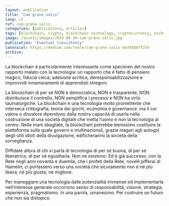 ```yaml
---
layout: publication
title: "Cum grano salis"
lang: it
ref: cum-grano-salis
categories: [publications, articles]
tags: [blockchain, crypto, blockchain technology, cryptocurrency, technology]
image: /assets/images/2019-08-30-cum-grano-salis.jpg
publication: "Eventual Consistency"
canonical: https://medium.com/reale/cum-grano-salis-9e7858bff254
archive:
---
```


La blockchain è particolarmente interessante come specimen del nostro rapporto malato con la tecnologia: un rapporto che è fatto di pensiero magico, fiducia cieca, adesione acritica, deresponsabilizzazione e improvvidi innamoramenti di apprendisti stregoni.

La blockchain di per sé NON è democratica, NON è trasparente, NON distribuisce il controllo, NON semplifica i processi e NON ha virtù taumaturgiche. La blockchain è una tecnologia molto promettente che interseca crittografia, teoria dei giochi, economia e governance: ma il cui valore o disvalore dipendono dalla nostra capacità di usarla nella costruzione di una società digitale che metta l’uomo e non la tecnologia al centro. Nelle mani sbagliate, la blockchain potrebbe benissimo costituire la piattaforma sulla quale governi e multinazionali, grazie magari agli autogol degli utili idioti della divulgazione, edificheranno la società della sorveglianza.

Diffidate allora di chi vi parla di tecnologia di per sé buona, di per sé liberatrice, di per sé egualitaria. Non ne esistono. Ed è già successo, con la Rete negli anni novanta e duemila, che i profeti della Rete, novelli pifferai di Hamelin, ci portassero verso una società che sicuramente non è né più libera, né più giusta, né migliore.

Per maneggiare una tecnologia dalle potenzialità immense ed implementarla nell’interesse generale occorrono senso di responsabilità, visione, strategia, esperienza, pragmatismo. In una parola, umanesimo. Per costruire un futuro che non sia distopico.

